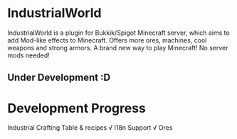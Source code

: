# IndustrialWorld

IndustrialWorld is a plugin for Bukkik/Spigot Minecraft server, which aims to add Mod-like effects to Minecraft.
Offers more ores, machines, cool weapons and strong armors.
A brand new way to play Minecraft!
No server mods needed!

## Under Development :D

# Development Progress
Industrial Crafting Table & recipes √
I18n Support √
Ores
